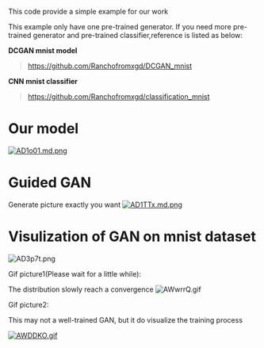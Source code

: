 This code provide a simple example for our work

This example only have one pre-trained generator. If you need more pre-trained generator and pre-trained classifier,reference is listed as below:

**DCGAN mnist model**
>https://github.com/Ranchofromxgd/DCGAN_mnist

**CNN mnist classifier**
>https://github.com/Ranchofromxgd/classification_mnist



# Our model
[![AD1o01.md.png](https://s2.ax1x.com/2019/03/30/AD1o01.md.png)](https://imgchr.com/i/AD1o01)

# Guided GAN
Generate picture exactly you want
[![AD1TTx.md.png](https://s2.ax1x.com/2019/03/30/AD1TTx.md.png)](https://imgchr.com/i/AD1TTx)

# Visulization of GAN on mnist dataset
![AD3p7t.png](https://s2.ax1x.com/2019/03/30/AD3p7t.png)

Gif picture1(Please wait for a little while):

The distribution slowly reach a convergence
![AWwrrQ.gif](https://s2.ax1x.com/2019/04/06/AWwrrQ.gif)

Gif picture2:

This may not a well-trained GAN, but it do visualize the training process

[![AWDDKO.gif](https://s2.ax1x.com/2019/04/06/AWDDKO.gif)](https://imgchr.com/i/AWDDKO)
